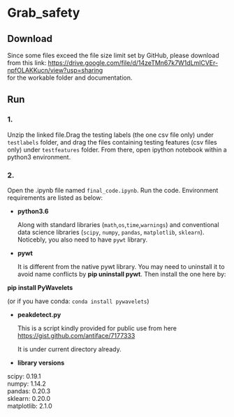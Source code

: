 # Grab_safety 

## Download
Since some files exceed the file size limit set by GitHub, please download from this link:
https://drive.google.com/file/d/14zeTMn67k7W1dLmlCVEr-npfOLAKKucn/view?usp=sharing      
for the workable folder and documentation.           
                        
                                                  
## Run                                                                          

### 1.     
Unzip the linked file.Drag the testing labels (the one csv file only) under `testlabels` folder, and drag the files containing testing features (csv files only) under `testfeatures` folder. From there, open ipython notebook within a python3 environment.            
             
             
### 2.     
Open the .ipynb file named `final_code.ipynb`. Run the code. Environment requirements are listed as below:    


- **python3.6**  
    
  Along with standard libraries (`math`,`os`,`time`,`warnings`) and conventional data science libraries (`scipy`, `numpy`, `pandas`, `matplotlib`, `sklearn`). Noticebly, you also need to have `pywt` library.    
     
     
- **pywt**     
   
  It is different from the native pywt library. You may need to uninstall it to avoid name conflicts by **pip uninstall pywt**.  Then install the one here by:   

**pip install PyWavelets**   

(or if you have conda: `conda install pywavelets`)      

- **peakdetect.py**
    
  This is a script kindly provided for public use from here https://gist.github.com/antiface/7177333

  It is under current directory already. 

- **library versions**    
    
scipy: 0.19.1    
numpy: 1.14.2    
pandas: 0.20.3    
sklearn: 0.20.0    
matplotlib: 2.1.0  

